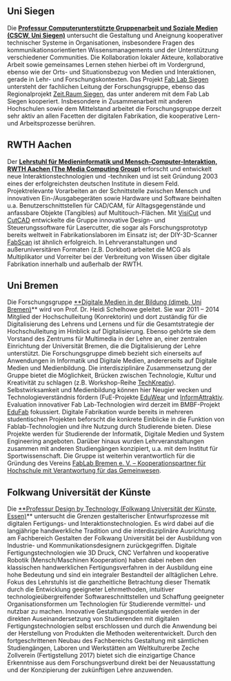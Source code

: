 ## Uni Siegen
Die **[Professur Computerunterstützte Gruppenarbeit und Soziale Medien (CSCW, Uni Siegen)](http://www.cscw.uni-siegen.de/)** untersucht die Gestaltung und Aneignung kooperativer technischer Systeme in Organisationen, insbesondere Fragen des kommunikationsorientierten Wissensmanagements und der Unterstützung verschiedener Communities. Die Kollaboration lokaler Akteure, kollaborative Arbeit sowie gemeinsames Lernen stehen hierbei oft im Vordergrund, ebenso wie der Orts- und Situationsbezug von Medien und Interaktionen, gerade in Lehr- und Forschungskontexten. Das Projekt [Fab Lab Siegen](http://fablab-siegen.de/) untersteht der fachlichen Leitung der Forschungsgruppe, ebenso das Regionalprojekt [Zeit.Raum Siegen](http://zeitraum-siegen.de/), das unter anderem mit dem Fab Lab Siegen kooperiert. Insbesondere in Zusammenarbeit mit anderen Hochschulen sowie dem Mittelstand arbeitet die Forschungsgruppe derzeit sehr aktiv an allen Facetten der digitalen Fabrikation, die kooperative Lern- und Arbeitsprozesse berühren.   

## RWTH Aachen

Der **[Lehrstuhl für Medieninformatik und Mensch-Computer-Interaktion, RWTH Aachen (The Media Computing Group)](https://hci.rwth-aachen.de/)** erforscht und entwickelt neue Interaktionstechnologien und -techniken und ist seit Gründung 2003 eines der erfolgreichsten deutschen Institute in diesem Feld. Projektrelevante Vorarbeiten an der Schnittstelle zwischen Mensch und innovativen Ein-/Ausgabegeräten sowie Hardware und Software beinhalten u.a. Benutzerschnittstellen für CAD/CAM, für Alltagsgegenstände und anfassbare Objekte (Tangibles) auf Multitouch-Flächen. Mit [VisiCut](http://hci.rwth-aachen.de/visicut) und [CutCAD](https://hci.rwth-aachen.de/cutcad) entwickelte die Gruppe innovative Design- und Steuerungssoftware für Lasercutter, die sogar als Forschungsprototyp bereits weltweit in Fabrikationslaboren im Einsatz ist; der DIY-3D-Scanner [FabScan](https://hci.rwth-aachen.de/fabscan) ist ähnlich erfolgreich. In Lehrveranstaltungen und außeruniversitären Formaten (z.B. Dorkbot) arbeitet die MCG als Multiplikator und Vorreiter bei der Verbreitung von Wissen über digitale Fabrikation innerhalb und außerhalb der RWTH. 

## Uni Bremen
 
Die Forschungsgruppe [**Digitale Medien in der Bildung (dimeb, Uni Bremen)](http://www.dimeb.de/)** wird von Prof. Dr. Heidi Schelhowe geleitet. Sie war 2011 – 2014 Mitglied der Hochschulleitung (Konrektorin) und dort zuständig für die Digitalisierung des Lehrens und Lernens und für die Gesamtstrategie der Hochschulleitung im Hinblick auf Digitalisierung. Ebenso gehörte sie dem Vorstand des Zentrums für Multimedia in der Lehre an, einer zentralen Einrichtung der Universität Bremen, die die Digitalisierung der Lehre unterstützt. Die Forschungsgruppe dimeb bezieht sich einerseits auf Anwendungen in Informatik und Digitale Medien, andererseits auf Digitale Medien und Medienbildung. Die interdisziplinäre Zusammensetzung der Gruppe bietet die Möglichkeit, Brücken zwischen Technologie, Kultur und Kreativität zu schlagen (z.B. Workshop-Reihe [TechKreativ](www.techkreativ.de)). Selbstwirksamkeit und Medienbildung können hier Neugier wecken und Technologieverständnis fördern (FuE-Projekte  [EduWear](http://dimeb.informatik.uni-bremen.de/eduwear/about-2/) und [InformAttraktiv](http://dimeb.informatik.uni-bremen.de/informattraktiv/). Evaluation innovativer Fab Lab-Technologien wird derzeit im BMBF-Projekt [EduFab](http://dimeb.informatik.uni-bremen.de/edufab/) fokussiert. Digitale Fabrikation wurde bereits in mehreren studentischen Projekten beforscht die konkrete Einblicke in die Funktion von Fablab-Technologien und ihre Nutzung durch Studierende bieten. Diese Projekte werden für Studierende der Informatik, Digitale Medien und System Engineering angeboten. Darüber hinaus wurden Lehrveranstaltungen zusammen mit anderen Studiengängen konzipiert, u.a. mit dem Institut für Sportwissenschaft. Die Gruppe ist weiterhin verantwortlich für die Gründung des Vereins [FabLab Bremen e. V. – Kooperationspartner für Hochschule mit Verantwortung für das Gemeinwesen](http://www.fablab-bremen.org).

## Folkwang Universität der Künste
 
Die [**Professur Design by Technology (Folkwang Universität der Künste, Essen)](http://www.folkwang-uni.de/nc/de/home/gestaltung/lehrende/profil/?mehr=1&detaildozent=797&cHash=7f1f4004d8b967baeecfd487ada644a2)** untersucht die Grenzen gestalterischer Entwurfsprozesse mit digitalen Fertigungs- und Interaktionstechnologien. Es wird dabei auf die langjährige handwerkliche Tradition und die interdisziplinäre Ausrichtung am Fachbereich Gestalten der Folkwang Universität bei der Ausbildung von Industrie- und Kommunikationsdesignern zurückgegriffen. Digitale Fertigungstechnologien wie 3D Druck, CNC Verfahren und kooperative Robotik (Mensch/Maschinen Kooperation) haben dabei neben den klassischen handwerklichen Fertigungsverfahren in der Ausbildung eine hohe Bedeutung und sind ein integraler Bestandteil der alltäglichen Lehre. Fokus des Lehrstuhls ist die ganzheitliche Betrachtung dieser Thematik durch die Entwicklung geeigneter Lehrmethoden, intuitiver technologieübergreifender Softwareschnittstellen und Schaffung geeigneter Organisationsformen um Technologien für Studierende vermittel- und nutzbar zu machen. Innovative Gestaltungspotentiale werden in der direkten Auseinandersetzung von Studierenden mit digitalen Fertigungstechnologien selbst erschlossen und durch die Anwendung bei der Herstellung von Produkten die Methoden weiterentwickelt. Durch den fortgeschrittenen Neubau des Fachbereichs Gestaltung mit sämtlichen Studiengängen, Laboren und Werkstätten am Weltkulturerbe Zeche Zollverein (Fertigstellung 2017) bietet sich die einzigartige Chance Erkenntnisse aus dem Forschungsverbund direkt bei der Neuausstattung und der Konzipierung der zukünftigen Lehre anzuwenden.
